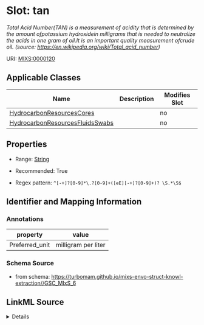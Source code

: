 # Slot: tan


_Total Acid Number(TAN) is a measurement of acidity that is determined by the amount ofpotassium hydroxidein milligrams that is needed to neutralize the acids in one gram of oil.It is an important quality measurement ofcrude oil. (source: https://en.wikipedia.org/wiki/Total_acid_number)_



URI: [MIXS:0000120](https://w3id.org/mixs/0000120)



<!-- no inheritance hierarchy -->




## Applicable Classes

| Name | Description | Modifies Slot |
| --- | --- | --- |
[HydrocarbonResourcesCores](HydrocarbonResourcesCores.md) |  |  no  |
[HydrocarbonResourcesFluidsSwabs](HydrocarbonResourcesFluidsSwabs.md) |  |  no  |







## Properties

* Range: [String](String.md)

* Recommended: True

* Regex pattern: `^[-+]?[0-9]*\.?[0-9]+([eE][-+]?[0-9]+)? \S.*\S$`





## Identifier and Mapping Information





### Annotations

| property | value |
| --- | --- |
| Preferred_unit | milligram per liter |



### Schema Source


* from schema: https://turbomam.github.io/mixs-envo-struct-knowl-extraction//GSC_MIxS_6




## LinkML Source

<details>
```yaml
name: tan
annotations:
  Preferred_unit:
    tag: Preferred_unit
    value: milligram per liter
description: 'Total Acid Number(TAN) is a measurement of acidity that is determined
  by the amount ofpotassium hydroxidein milligrams that is needed to neutralize the
  acids in one gram of oil.It is an important quality measurement ofcrude oil. (source:
  https://en.wikipedia.org/wiki/Total_acid_number)'
title: total acid number
notes:
- number
- total
from_schema: https://turbomam.github.io/mixs-envo-struct-knowl-extraction//GSC_MIxS_6
rank: 1000
slot_uri: MIXS:0000120
multivalued: false
alias: tan
domain_of:
- HydrocarbonResourcesCores
- HydrocarbonResourcesFluidsSwabs
range: string
recommended: true
pattern: ^[-+]?[0-9]*\.?[0-9]+([eE][-+]?[0-9]+)? \S.*\S$

```
</details>